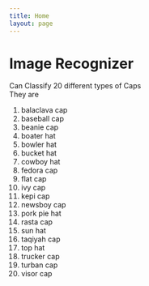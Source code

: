 ```yaml
---
title: Home
layout: page
---
```


# Image Recognizer
Can Classify 20 different types of Caps <br>
They are
1. balaclava cap
2. baseball cap 
3. beanie cap
4. boater hat 
5. bowler hat 
6. bucket hat 
7. cowboy hat 
8. fedora cap 
9. flat cap 
10. ivy cap 
11. kepi cap 
12. newsboy cap 
13. pork pie hat 
14. rasta cap 
15. sun hat
16. taqiyah cap 
17. top hat
18. trucker cap 
19. turban cap 
20. visor cap